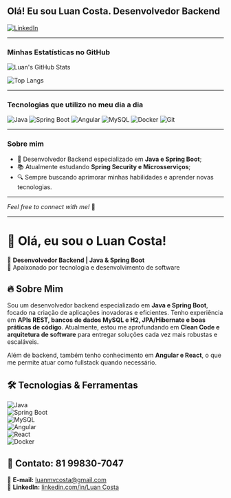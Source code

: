 ## Olá! Eu sou Luan Costa. Desenvolvedor Backend 

[![LinkedIn](https://img.shields.io/badge/LinkedIn-000?style=for-the-badge&logo=linkedin&logoColor=0A66C2)](https://www.linkedin.com/in/seu-perfil)

---

### Minhas Estatísticas no GitHub  

![Luan's GitHub Stats](https://github-readme-stats.vercel.app/api?username=seu-usuario&show_icons=true&theme=dracula)

![Top Langs](https://github-readme-stats.vercel.app/api/top-langs/?username=seu-usuario&layout=compact&theme=dracula)

---

### Tecnologias que utilizo no meu dia a dia

![Java](https://img.shields.io/badge/Java-000?style=for-the-badge&logo=java&logoColor=white)
![Spring Boot](https://img.shields.io/badge/Spring%20Boot-000?style=for-the-badge&logo=springboot&logoColor=6DB33F)
![Angular](https://img.shields.io/badge/Angular-000?style=for-the-badge&logo=angular&logoColor=DD0031)
![MySQL](https://img.shields.io/badge/MySQL-000?style=for-the-badge&logo=mysql&logoColor=4479A1)
![Docker](https://img.shields.io/badge/Docker-000?style=for-the-badge&logo=docker&logoColor=2496ED)
![Git](https://img.shields.io/badge/Git-000?style=for-the-badge&logo=git&logoColor=F05032)

---

### Sobre mim

- 🔧 Desenvolvedor Backend especializado em **Java e Spring Boot**;
- 📚 Atualmente estudando **Spring Security e Microsserviços**;
- 🔍 Sempre buscando aprimorar minhas habilidades e aprender novas tecnologias.

---

_Feel free to connect with me!_ 🚀




------------------------------------------------




# 👋 Olá, eu sou o Luan Costa!  

🎯 **Desenvolvedor Backend | Java & Spring Boot**  
🚀 Apaixonado por tecnologia e desenvolvimento de software

## 🔥 **Sobre Mim**  

Sou um desenvolvedor backend especializado em **Java e Spring Boot**, focado na criação de aplicações inovadoras e eficientes. Tenho experiência em **APIs REST, bancos de dados MySQL e H2, JPA/Hibernate e boas práticas de código**. Atualmente, estou me aprofundando em **Clean Code e arquitetura de software** para entregar soluções cada vez mais robustas e escaláveis.  

Além de backend, também tenho conhecimento em **Angular e React**, o que me permite atuar como fullstack quando necessário.  

## 🛠 **Tecnologias & Ferramentas**  

![Java](https://img.shields.io/badge/Java-%23ED8B00.svg?style=for-the-badge&logo=openjdk&logoColor=white)  
![Spring Boot](https://img.shields.io/badge/Spring%20Boot-%236DB33F.svg?style=for-the-badge&logo=spring&logoColor=white)  
![MySQL](https://img.shields.io/badge/MySQL-%2300f.svg?style=for-the-badge&logo=mysql&logoColor=white)  
![Angular](https://img.shields.io/badge/Angular-%23DD0031.svg?style=for-the-badge&logo=angular&logoColor=white)  
![React](https://img.shields.io/badge/React-%2361DAFB.svg?style=for-the-badge&logo=react&logoColor=white)  
![Docker](https://img.shields.io/badge/Docker-%230db7ed.svg?style=for-the-badge&logo=docker&logoColor=white)  

 
## 📩 **Contato: 81 99830-7047**  

📧 **E-mail:** luanmvcosta@gmail.com  
💼 **LinkedIn:** [linkedin.com/in/Luan Costa](https://www.linkedin.com/in/luan-costa-877010235/)  
